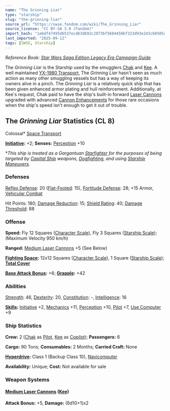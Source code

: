 ```yaml
---
name: "The Grinning Liar"
type: "starship"
slug: "the-grinning-liar"
source_url: "https://swse.fandom.com/wiki/The_Grinning_Liar"
source_license: "CC BY-SA 3.0 (Fandom)"
import_hash: "1e6df47495d6537ecd63d693c2073bf5684450bf323d93e243c60505a9b3e4f8"
last_imported: "2025-09-12"
tags: [SWSE, Starship]
---
```

*Reference Book: [Star Wars Saga Edition Legacy Era Campaign Guide](https://swse.fandom.com/wiki/Star_Wars_Saga_Edition_Legacy_Era_Campaign_Guide)*

The *Grinning Liar* is the Starship used by the smugglers [Chak](https://swse.fandom.com/wiki/Chak) and [Kee](https://swse.fandom.com/wiki/Kee). A well maintained [YX-1980 Transport](https://swse.fandom.com/wiki/YX-1980_Transport), The *Grinning Liar* hasn't seen as much action as many other smuggling vessels but has a way of keeping its owners alive in a pinch. The *Grinning Liar* is a relatively quick ship that has been given enhanced armor plating and hull reinforcement. Additionally, at Kee's request, Chak paid to have the ship's built-in forward [Laser Cannons](https://swse.fandom.com/wiki/Laser_Cannons) upgraded with advanced [Cannon Enhancements](https://swse.fandom.com/wiki/Cannon_Enhancements) for those rare occasions when the ship's speed isn't enough to get it out of trouble.

## The *Grinning Liar* Statistics (CL 8)
Colossal* [Space Transport](https://swse.fandom.com/wiki/Space_Transport)

**[Initiative](https://swse.fandom.com/wiki/Initiative):** +2; **Senses:** [Perception](https://swse.fandom.com/wiki/Perception) +10

**This ship is treated as a Gargantuan [Starfighter](https://swse.fandom.com/wiki/Starfighter) for the purposes of being targeted by [Capital Ship](https://swse.fandom.com/wiki/Capital_Ship) weapons, [Dogfighting](https://swse.fandom.com/wiki/Dogfighting), and using [Starship Maneuvers](https://swse.fandom.com/wiki/Starship_Maneuvers).*

### Defenses
[Reflex Defense](https://swse.fandom.com/wiki/Reflex_Defense_(Vehicles)): 20 ([Flat-Footed](https://swse.fandom.com/wiki/Flat-Footed): 15), [Fortitude Defense](https://swse.fandom.com/wiki/Fortitude_Defense_(Vehicles)): 28; +15 Armor, [Vehicular Combat](https://swse.fandom.com/wiki/Vehicular_Combat)

Hit Points: 180; [Damage Reduction](https://swse.fandom.com/wiki/Damage_Reduction): 15; [Shield Rating](https://swse.fandom.com/wiki/Shield_Rating): 40; [Damage Threshold](https://swse.fandom.com/wiki/Damage_Threshold_(Vehicles)): 88
### Offense
**Speed:** Fly 12 Squares ([Character Scale](https://swse.fandom.com/wiki/Character_Scale)), Fly 3 Squares ([Starship Scale](https://swse.fandom.com/wiki/Starship_Scale)); (Maximum Velocity 950 km/h)

**Ranged:** [Medium Laser Cannons](https://swse.fandom.com/wiki/Medium_Laser_Cannon) +5 (See Below)

**[Fighting Space](https://swse.fandom.com/wiki/Fighting_Space):** 12x12 Squares ([Character Scale](https://swse.fandom.com/wiki/Character_Scale)), 1 Square ([Starship Scale](https://swse.fandom.com/wiki/Starship_Scale)); **[Total Cover](https://swse.fandom.com/wiki/Total_Cover)**

**[Base Attack Bonus](https://swse.fandom.com/wiki/Base_Attack_Bonus):** +6; **[Grapple](https://swse.fandom.com/wiki/Grapple):** +42
### Abilities
[Strength](https://swse.fandom.com/wiki/Strength): 46, [Dexterity](https://swse.fandom.com/wiki/Dexterity): 20, [Constitution](https://swse.fandom.com/wiki/Constitution): -, [Intelligence](https://swse.fandom.com/wiki/Intelligence): 16

**[Skills](https://swse.fandom.com/wiki/Skills):** [Initiative](https://swse.fandom.com/wiki/Initiative) +2, [Mechanics](https://swse.fandom.com/wiki/Mechanics) +11, [Perception](https://swse.fandom.com/wiki/Perception) +10, [Pilot](https://swse.fandom.com/wiki/Pilot) +7, [Use Computer](https://swse.fandom.com/wiki/Use_Computer) +9
### Ship Statistics
**Crew:** 2 ([Chak](https://swse.fandom.com/wiki/Chak) as [Pilot](https://swse.fandom.com/wiki/Pilot_(Vehicle_Combat)), [Kee](https://swse.fandom.com/wiki/Kee) as [Copilot](https://swse.fandom.com/wiki/Copilot)); **Passengers:** 6

**Cargo:** 90 Tons; **Consumables:** 2 Months; **Carried Craft:** None

**[Hyperdrive](https://swse.fandom.com/wiki/Hyperdrive):** Class 1 (Backup Class 10), [Navicomputer](https://swse.fandom.com/wiki/Navicomputer)

**Availability:** Unique; **Cost:** Not available for sale
### Weapon Systems
#### **[Medium Laser Cannons](https://swse.fandom.com/wiki/Medium_Laser_Cannon) ([Kee](https://swse.fandom.com/wiki/Kee))**
**Attack Bonus:** +5, **Damage:** (6d10+1)x2